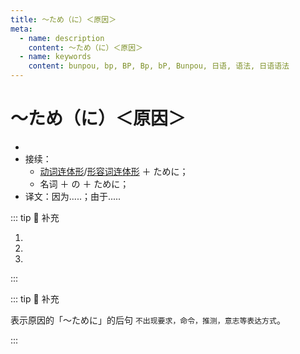 ```yaml
---
title: ～ため（に）＜原因＞
meta:
  - name: description
    content: ～ため（に）＜原因＞
  - name: keywords
    content: bunpou, bp, BP, Bp, bP, Bunpou, 日语, 语法, 日语语法
---
```

    
# ～ため（に）＜原因＞

- <grammer-content sentence="意义：表示动作发生的原因，主句谓语一般为非自主性动词；" />
- 接续：
  - [动词连体形](../../verb.md#_4-动词的连体形-简体-连体修饰语)/[形容词连体形](../../adjective.md#形容词的连体形) ＋ ために；
  - 名词 ＋ の ＋ ために；
- 译文：因为.....；由于.....

::: tip :bookmark: 补充

1. <grammer-content sentence='[宝くじ/たからくじ]の**ために**[進級/しんきゅう]できなくなったら、[本末転倒/ほんまつてんとう]ですね。' trans='如果因为买彩票而耽误了学业，那可就是本末倒置了。' />
2. <grammer-content sentence='[台風/たいふ]うの**ために**[学校/がっこう]が[休み/やすみ]になりました。' trans='因为台风，学校停课了。' />
3. <grammer-content sentence='[友達/ともだち]が[訪ね/たずね]てきた**ために**、[約束/やくそく]の[時間/じかん]に[遅れ/おくれ]てしまいました。' trans=' 因为朋友突然来访，导致我约会迟到了。' />

:::

::: tip :bookmark: 补充

表示原因的「～ために」的后句 `不出现要求，命令，推测，意志等表达方式`。

<div class='bunpou-block'>

<grammer-content sentence='[風邪/かぜ]を[引い/ひい]た**ために**、[仕事/しごと]を<del>(×[休み/やすみ]たいです／×[休み/やすみ]ましょう／×[休ん/やすん]でください)</del>[休ん/やすん]だ。' trans='因为感冒了，所以没去上班。' />

</div>

:::
